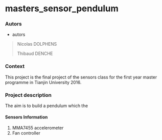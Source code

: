 # masters_sensor_pendulum

###  Autors
* autors

 >  Nicolas DOLPHENS
 > 
 >  Thibaud DENCHE

### Context
This project is the final project of the sensors class for the first year master programme in Tianjin University 2016.

### Project description
The aim is to build a pendulum which the 

#### Sensors Information
1. MMA7455 accelerometer
2. Fan controller

